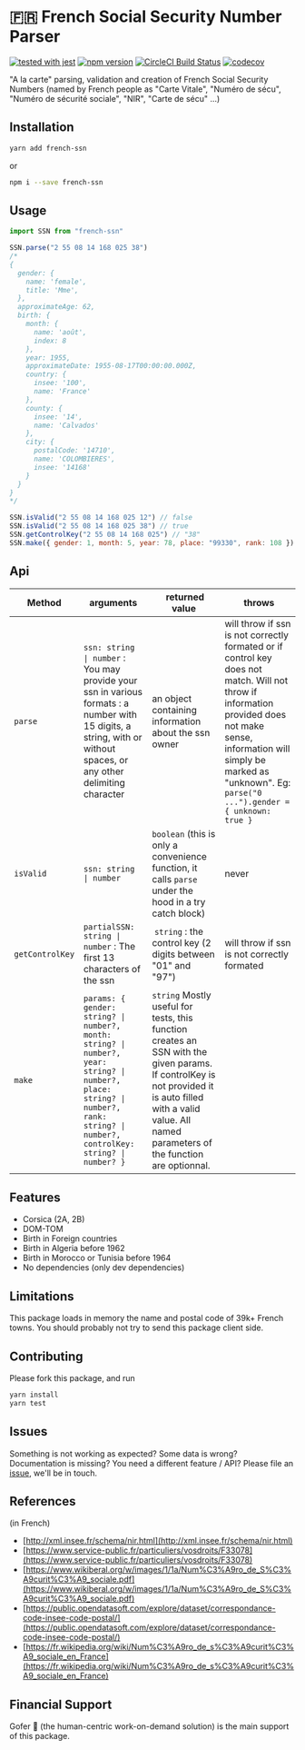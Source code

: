 # 🇫🇷 French Social Security Number Parser

[![tested with jest](https://img.shields.io/badge/tested_with-jest-99424f.svg)](https://github.com/facebook/jest) [![npm version](https://badge.fury.io/js/french-ssn.svg)](http://badge.fury.io/js/french-ssn) [![CircleCI Build Status](https://circleci.com/gh/aymericbouzy/french-ssn.svg?style=shield)](https://circleci.com/gh/aymericbouzy/french-ssn) [![codecov](https://codecov.io/gh/aymericbouzy/french-ssn/branch/master/graph/badge.svg)](https://codecov.io/gh/aymericbouzy/french-ssn)

"A la carte" parsing, validation and creation of French Social Security Numbers (named by French people as "Carte Vitale", "Numéro de sécu", "Numéro de sécurité sociale", "NIR", "Carte de sécu" ...)

## Installation

```sh
yarn add french-ssn
```

or

```sh
npm i --save french-ssn
```

## Usage

```js
import SSN from "french-ssn"

SSN.parse("2 55 08 14 168 025 38")
/*
{
  gender: {
    name: 'female',
    title: 'Mme',
  },
  approximateAge: 62,
  birth: {
    month: {
      name: 'août',
      index: 8
    },
    year: 1955,
    approximateDate: 1955-08-17T00:00:00.000Z,
    country: {
      insee: '100',
      name: 'France'
    },
    county: {
      insee: '14',
      name: 'Calvados'
    },
    city: {
      postalCode: '14710',
      name: 'COLOMBIERES',
      insee: '14168'
    }
  }
}
*/

SSN.isValid("2 55 08 14 168 025 12") // false
SSN.isValid("2 55 08 14 168 025 38") // true
SSN.getControlKey("2 55 08 14 168 025") // "38"
SSN.make({ gender: 1, month: 5, year: 78, place: "99330", rank: 108 }) // "178059933010817"
```

## Api

| Method | arguments | returned value | throws |
| ------ | --------- | -------------- | ------ |
| `parse` | `ssn: string \| number` : You may provide your ssn in various formats : a number with 15 digits, a string, with or without spaces, or any other delimiting character | an object containing information about the ssn owner | will throw if ssn is not correctly formated or if control key does not match. Will not throw if information provided does not make sense, information will simply be marked as "unknown". Eg: `parse("0 ...").gender = { unknown: true }` |
| `isValid` | `ssn: string \| number` | `boolean` (this is only a convenience function, it calls `parse` under the hood in a try catch block) | never |
| `getControlKey` | `partialSSN: string \| number` : The first 13 characters of the ssn | `string` : the control key (2 digits between "01" and "97") | will throw if ssn is not correctly formated |
| `make` | `params: { gender: string? \| number?, month: string? \| number?, year: string? \| number?, place: string? \| number?, rank: string? \| number?, controlKey: string? \| number? }` | `string` Mostly useful for tests, this function creates an SSN with the given params. If controlKey is not provided it is auto filled with a valid value. All named parameters of the function are optionnal. | |

## Features

* Corsica (2A, 2B)
* DOM-TOM
* Birth in Foreign countries
* Birth in Algeria before 1962
* Birth in Morocco or Tunisia before 1964
* No dependencies (only dev dependencies)

## Limitations

This package loads in memory the name and postal code of 39k+ French towns. You should probably not try to send this package client side.

## Contributing

Please fork this package, and run

```sh
yarn install
yarn test
```

## Issues

Something is not working as expected? Some data is wrong? Documentation is missing? You need a different feature / API? Please file an [issue](https://github.com/aymericbouzy/french-ssn/issues/new), we'll be in touch.

## References

(in French)

* [http://xml.insee.fr/schema/nir.html](http://xml.insee.fr/schema/nir.html)
* [https://www.service-public.fr/particuliers/vosdroits/F33078](https://www.service-public.fr/particuliers/vosdroits/F33078)
* [https://www.wikiberal.org/w/images/1/1a/Num%C3%A9ro_de_S%C3%A9curit%C3%A9_sociale.pdf](https://www.wikiberal.org/w/images/1/1a/Num%C3%A9ro_de_S%C3%A9curit%C3%A9_sociale.pdf)
* [https://public.opendatasoft.com/explore/dataset/correspondance-code-insee-code-postal/](https://public.opendatasoft.com/explore/dataset/correspondance-code-insee-code-postal/)
* [https://fr.wikipedia.org/wiki/Num%C3%A9ro_de_s%C3%A9curit%C3%A9_sociale_en_France](https://fr.wikipedia.org/wiki/Num%C3%A9ro_de_s%C3%A9curit%C3%A9_sociale_en_France)

## Financial Support

Gofer 🤝 (the human-centric work-on-demand solution) is the main support of this package.
